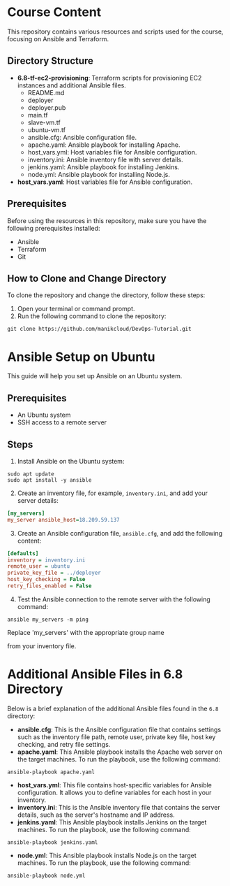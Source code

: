 # Course Content

This repository contains various resources and scripts used for the course, focusing on Ansible and Terraform.

## Directory Structure

  - **6.8-tf-ec2-provisioning**: Terraform scripts for provisioning EC2 instances and additional Ansible files.
    - README.md
    - deployer
    - deployer.pub
    - main.tf
    - slave-vm.tf
    - ubuntu-vm.tf
    - ansible.cfg: Ansible configuration file.
    - apache.yaml: Ansible playbook for installing Apache.
    - host_vars.yml: Host variables file for Ansible configuration.
    - inventory.ini: Ansible inventory file with server details.
    - jenkins.yaml: Ansible playbook for installing Jenkins.
    - node.yml: Ansible playbook for installing Node.js.
  - **host_vars.yaml**: Host variables file for Ansible configuration.

## Prerequisites

Before using the resources in this repository, make sure you have the following prerequisites installed:

- Ansible
- Terraform
- Git

## How to Clone and Change Directory

To clone the repository and change the directory, follow these steps:

1. Open your terminal or command prompt.
2. Run the following command to clone the repository:

```
git clone https://github.com/manikcloud/DevOps-Tutorial.git
```

# Ansible Setup on Ubuntu

This guide will help you set up Ansible on an Ubuntu system.

## Prerequisites

- An Ubuntu system
- SSH access to a remote server

## Steps

1. Install Ansible on the Ubuntu system:

```
sudo apt update
sudo apt install -y ansible
```

2. Create an inventory file, for example, `inventory.ini`, and add your server details:

```ini
[my_servers]
my_server ansible_host=18.209.59.137
```

3. Create an Ansible configuration file, `ansible.cfg`, and add the following content:

```ini
[defaults]
inventory = inventory.ini
remote_user = ubuntu
private_key_file = ../deployer
host_key_checking = False
retry_files_enabled = False
```

4. Test the Ansible connection to the remote server with the following command:

```
ansible my_servers -m ping
```

Replace 'my_servers' with the appropriate group name


from your inventory file.

# Additional Ansible Files in 6.8 Directory

Below is a brief explanation of the additional Ansible files found in the `6.8` directory:

- **ansible.cfg**: This is the Ansible configuration file that contains settings such as the inventory file path, remote user, private key file, host key checking, and retry file settings.
- **apache.yaml**: This Ansible playbook installs the Apache web server on the target machines. To run the playbook, use the following command:

```
ansible-playbook apache.yaml
```

- **host_vars.yml**: This file contains host-specific variables for Ansible configuration. It allows you to define variables for each host in your inventory.
- **inventory.ini**: This is the Ansible inventory file that contains the server details, such as the server's hostname and IP address.
- **jenkins.yaml**: This Ansible playbook installs Jenkins on the target machines. To run the playbook, use the following command:

```
ansible-playbook jenkins.yaml
```

- **node.yml**: This Ansible playbook installs Node.js on the target machines. To run the playbook, use the following command:

```
ansible-playbook node.yml
```
